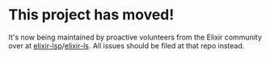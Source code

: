 # This project has moved!

It's now being maintained by proactive volunteers from the Elixir community over at [elixir-lsp](https://github.com/elixir-lsp)/[elixir-ls](https://github.com/elixir-lsp/elixir-ls). All issues should be filed at that repo instead.
